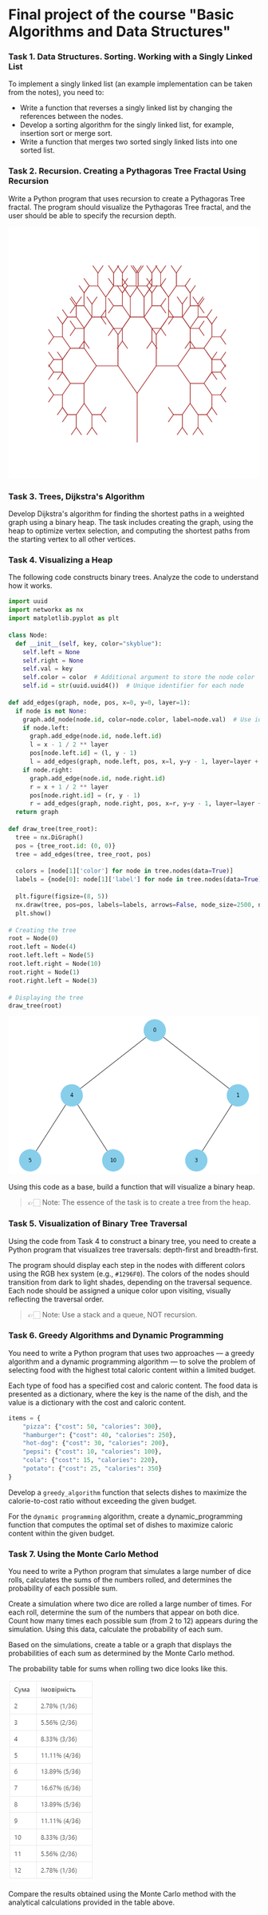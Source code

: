# Final project of the course "Basic Algorithms and Data Structures"

### Task 1. Data Structures. Sorting. Working with a Singly Linked List

To implement a singly linked list (an example implementation can be taken from the notes), you need to:

- Write a function that reverses a singly linked list by changing the references between the nodes.
- Develop a sorting algorithm for the singly linked list, for example, insertion sort or merge sort.
- Write a function that merges two sorted singly linked lists into one sorted list.

### Task 2. Recursion. Creating a Pythagoras Tree Fractal Using Recursion

Write a Python program that uses recursion to create a Pythagoras Tree fractal. The program should visualize the Pythagoras Tree fractal, and the user should be able to specify the recursion depth.

![Preview](./assets/img_01.png)

### Task 3. Trees, Dijkstra's Algorithm

Develop Dijkstra's algorithm for finding the shortest paths in a weighted graph using a binary heap. The task includes creating the graph, using the heap to optimize vertex selection, and computing the shortest paths from the starting vertex to all other vertices.

### Task 4. Visualizing a Heap

The following code constructs binary trees. Analyze the code to understand how it works.

```python
import uuid
import networkx as nx
import matplotlib.pyplot as plt

class Node:
  def __init__(self, key, color="skyblue"):
    self.left = None
    self.right = None
    self.val = key
    self.color = color  # Additional argument to store the node color
    self.id = str(uuid.uuid4())  # Unique identifier for each node

def add_edges(graph, node, pos, x=0, y=0, layer=1):
  if node is not None:
    graph.add_node(node.id, color=node.color, label=node.val)  # Use id and store node value
    if node.left:
      graph.add_edge(node.id, node.left.id)
      l = x - 1 / 2 ** layer
      pos[node.left.id] = (l, y - 1)
      l = add_edges(graph, node.left, pos, x=l, y=y - 1, layer=layer + 1)
    if node.right:
      graph.add_edge(node.id, node.right.id)
      r = x + 1 / 2 ** layer
      pos[node.right.id] = (r, y - 1)
      r = add_edges(graph, node.right, pos, x=r, y=y - 1, layer=layer + 1)
  return graph

def draw_tree(tree_root):
  tree = nx.DiGraph()
  pos = {tree_root.id: (0, 0)}
  tree = add_edges(tree, tree_root, pos)

  colors = [node[1]['color'] for node in tree.nodes(data=True)]
  labels = {node[0]: node[1]['label'] for node in tree.nodes(data=True)}  # Use node value for labels

  plt.figure(figsize=(8, 5))
  nx.draw(tree, pos=pos, labels=labels, arrows=False, node_size=2500, node_color=colors)
  plt.show()

# Creating the tree
root = Node(0)
root.left = Node(4)
root.left.left = Node(5)
root.left.right = Node(10)
root.right = Node(1)
root.right.left = Node(3)

# Displaying the tree
draw_tree(root)
```

![Preview](./assets/img_02.png)

Using this code as a base, build a function that will visualize a binary heap.

> 👉🏻 Note: The essence of the task is to create a tree from the heap.

### Task 5. Visualization of Binary Tree Traversal

Using the code from Task 4 to construct a binary tree, you need to create a Python program that visualizes tree traversals: depth-first and breadth-first.

The program should display each step in the nodes with different colors using the RGB hex system (e.g., `#1296F0`). The colors of the nodes should transition from dark to light shades, depending on the traversal sequence. Each node should be assigned a unique color upon visiting, visually reflecting the traversal order.

> 👉🏻 Note: Use a stack and a queue, NOT recursion.

### Task 6. Greedy Algorithms and Dynamic Programming

You need to write a Python program that uses two approaches — a greedy algorithm and a dynamic programming algorithm — to solve the problem of selecting food with the highest total caloric content within a limited budget.

Each type of food has a specified cost and caloric content. The food data is presented as a dictionary, where the key is the name of the dish, and the value is a dictionary with the cost and caloric content.

```python
items = {
    "pizza": {"cost": 50, "calories": 300},
    "hamburger": {"cost": 40, "calories": 250},
    "hot-dog": {"cost": 30, "calories": 200},
    "pepsi": {"cost": 10, "calories": 100},
    "cola": {"cost": 15, "calories": 220},
    "potato": {"cost": 25, "calories": 350}
}
```

Develop a `greedy_algorithm` function that selects dishes to maximize the calorie-to-cost ratio without exceeding the given budget.

For the `dynamic programming` algorithm, create a dynamic_programming function that computes the optimal set of dishes to maximize caloric content within the given budget.

### Task 7. Using the Monte Carlo Method

You need to write a Python program that simulates a large number of dice rolls, calculates the sums of the numbers rolled, and determines the probability of each possible sum.

Create a simulation where two dice are rolled a large number of times. For each roll, determine the sum of the numbers that appear on both dice. Count how many times each possible sum (from 2 to 12) appears during the simulation. Using this data, calculate the probability of each sum.

Based on the simulations, create a table or a graph that displays the probabilities of each sum as determined by the Monte Carlo method.

The probability table for sums when rolling two dice looks like this.

![Preview](./assets/img_03.png)

Compare the results obtained using the Monte Carlo method with the analytical calculations provided in the table above.

